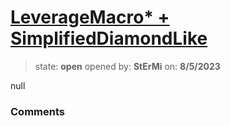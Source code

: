 # [LeverageMacro* + SimplifiedDiamondLike](https://github.com/cantinasec/review-badgerdao/pull/1)

> state: **open** opened by: **StErMi** on: **8/5/2023**

null

### Comments

